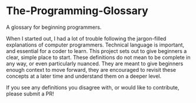 # The-Programming-Glossary
A glossary for beginning programmers.

When I started out, I had a lot of trouble following the jargon-filled explanations of computer programmers. Technical language is important, and essential for a coder to learn. This project sets out to give beginners a clear, simple place to start. These definitions do not mean to be complete in any way, or even particularly nuanced. They are meant to give beginners enough context to move forward, they are encouraged to revisit these concepts at a later time and understand them on a deeper level.

If you see any definitions you disagree with, or would like to contribute, please submit a PR!
